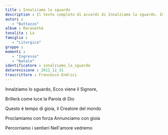 ```yaml
--- 
title : Innalziamo lo sguardo
description : Il testo completo di accordi di Innalziamo lo sguardo. Inseriscila nel tuo canzoniere!
autori : 
   - "Buttazzo"
album : Maranathà
tonalita : La
famiglia : 
   - "Liturgica"
gruppo : 
momenti : 
   - "Ingresso"
   - "Natale"
identificatore : innalziamo_lo_sguardo
datarevisione : 2011_12_31
trascrittore : Francesco Endrici
--- 
```




Innalziamo lo sguardo, 
Ecco viene il Signore, 


Brillerà come luce 
la Parola di Dio 


Questo è tempo di gioia, 
il Creatore del mondo 


Proclamiamo con forza 
Annunciamo con gioia 


Percorriamo i sentieri 
Nell'amore vedremo 


